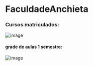 # FaculdadeAnchieta


### Cursos matriculados: 

![image](https://github.com/B4rry4ll3n/FaculdadeAnchieta/assets/86421873/c517a3e2-fa4f-42d9-8fef-d1878dd492e8)

#### grade de aulas 1 semestre:

![image](https://github.com/B4rry4ll3n/FaculdadeAnchieta/assets/86421873/09ead7a9-a760-4413-9bb2-8fbaaab9b12f)
